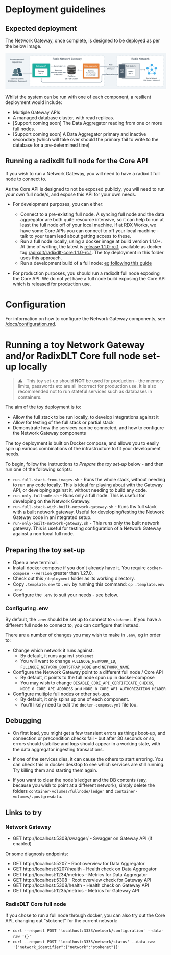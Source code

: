# Deployment guidelines

## Expected deployment

The Network Gateway, once complete, is designed to be deployed as per the below image.

![Expected Network Gateway Deployment](./network-gateway-deployment.png)

Whilst the system can be run with one of each component, a resilient deployment would include:

* Multiple Gateway APIs
* A managed database cluster, with read replicas.
* [Support coming soon] The Data Aggregator reading from one or more full nodes.
* [Support coming soon] A Data Aggregator primary and inactive secondary (which will take over should the primary fail to write to the database for a pre-determined time)

## Running a radixdlt full node for the Core API

If you wish to run a Network Gateway, you will need to have a radixdlt full node to connect to.

As the Core API is designed to not be exposed publicly, you will need to run your own full node/s, and expose this API for your own needs.

* For development purposes, you can either:
  * Connect to a pre-existing full node. A syncing full node and the data aggregator are both quite resource intensive, so it can help to run at least the full node off of your local machine. If at RDX Works, we have some Core APIs you can connect to off your local machine - talk to your team lead about getting access to these.
  * Run a full node locally, using a docker image at build version 1.1.0+. At time of writing, the latest is [release 1.1.0-rc.1](https://github.com/radixdlt/radixdlt/releases/tag/1.1.0-rc.1), available as docker tag [radixdlt/radixdlt-core:1.1.0-rc.1](https://hub.docker.com/r/radixdlt/radixdlt-core/tags). The toy deployment in this folder uses this approach.
  * Run a development build of a full node: [eg following this guide](https://github.com/radixdlt/radixdlt/blob/develop/docs/development/run-configurations/connecting-to-a-live-network-in-docker.md)

* For production purposes, you should run a radixdlt full node exposing the Core API. We do not yet have a full node build exposing the Core API which is
  released for production use.

# Configuration

For information on how to configure the Network Gateway components, see [/docs/configuration.md](../docs/configuration.md).

# Running a toy Network Gateway and/or RadixDLT Core full node set-up locally

> ⚠️ &nbsp; This toy set-up should **NOT** be used for production - the memory limits, passwords etc are all incorrect for production use. It is also recommended not to run stateful services such as databases in containers.

The aim of the toy deployment is to:

* Allow the full stack to be run locally, to develop integrations against it
* Allow for testing of the full stack or partial stack
* Demonstrate how the services can be connected, and how to configure the Network Gateway components

The toy deployment is built on Docker compose, and allows you to easily spin up various combinations of the infrastructure to fit your development needs.

To begin, follow the instructions to *Prepare the toy set-up* below - and then run one of the following scripts:

* `run-full-stack-from-images.sh` - Runs the whole stack, without needing to run any code locally. This is ideal for playing about with the Gateway API, or developing against it, without needing to build any code.
* `run-only-fullnode.sh` - Runs only a full node. This is useful for developing on the Network Gateway.
* `run-full-stack-with-built-network-gateway.sh` - Runs ths full stack with a built network gateway. Useful for developing/testing the Network Gateway code in ani ntegrated setup.
* `run-only-built-network-gateway.sh` - This runs only the built network gateway. This is useful for testing configuration of a Network Gateway against a non-local full node.

## Preparing the toy set-up

* Open a new terminal.
* Install docker compose if you don't already have it. You require `docker-compose --version` greater than 1.27.0.
* Check out this `/deployment` folder as its working directory.
* Copy `.template.env` to `.env` by running this command: `cp .template.env .env` 
* Configure the `.env` to suit your needs - see below.

### Configuring .env

By default, the `.env` should be set up to connect to `stokenet`. If you have a different full node to connect to, you can configure that instead.

There are a number of changes you may wish to make in `.env`, eg in order to:

* Change which network it runs against.
  * By default, it runs against `stokenet`
  * You will want to change `FULLNODE_NETWORK_ID`, `FULLNODE_NETWORK_BOOTSTRAP_NODE` and `NETWORK_NAME`.
* Configure the Network Gateway point to a different full node / Core API
  * By default, it points to the full node spun up in docker-compose
  * You may wish to change `DISABLE_CORE_API_CERTIFICATE_CHECKS`, `NODE_0_CORE_API_ADDRESS` and `NODE_0_CORE_API_AUTHORIZATION_HEADER`
* Configure multiple full nodes or other set-ups.
  * By default, it only spins up one of each component.
  * You'll likely need to edit the `docker-compose.yml` file too.

## Debugging

* On first load, you might get a few transient errors as things boot-up, and connection or precondition checks fail - but after 30 seconds or so,
errors should stabilise and logs should appear in a working state, with the data aggregator ingesting transactions.

* If one of the services dies, it can cause the others to start erroring. You can check this in docker desktop to see which services are still running. Try killing them and starting them again.

* If you want to clear the node's ledger and the DB contents (say, because you wish to point at a different network), simply delete the folders `container-volumes/fullnode/ledger` and `container-volumes/.postgresdata`.

## Links to try

### Network Gateway

* GET http://localhost:5308/swagger/ - Swagger on Gateway API (if enabled)

Or some diagnosis endpoints:

* GET http://localhost:5207 - Root overview for Data Aggregator
* GET http://localhost:5207/health - Health check on Data Aggregator
* GET http://localhost:1234/metrics - Metrics for Data Aggregator
* GET http://localhost:5308 - Root overview check for Gateway API
* GET http://localhost:5308/health - Health check on Gateway API
* GET http://localhost:1235/metrics - Metrics for Gateway API

### RadixDLT Core full node

If you chose to run a full node through docker, you can also try out the Core API, changing out "stokenet" for the current network:

* `curl --request POST 'localhost:3333/network/configuration' --data-raw '{}'`
* `curl --request POST 'localhost:3333/network/status' --data-raw '{"network_identifier":{"network":"stokenet"}}'`

